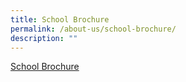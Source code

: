 ```yaml
---
title: School Brochure
permalink: /about-us/school-brochure/
description: ""
---
```

[School Brochure](/files/About%20us/we%20stories%20publication%202023%20v2-compressed.pdf)
